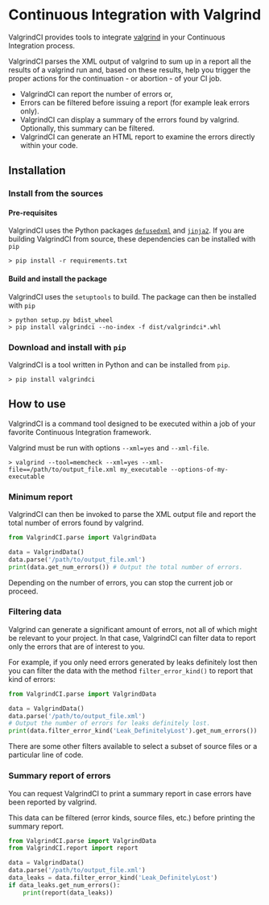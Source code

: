 # Continuous Integration with Valgrind

ValgrindCI provides tools to integrate [valgrind](https://valgrind.org/) in your Continuous Integration process.

ValgrindCI parses the XML output of valgrind to sum up in a report all the results of a valgrind run and, based on these results, help you trigger the proper actions for the continuation - or abortion - of your CI job.
- ValgrindCI can report the number of errors or,
- Errors can be filtered before issuing a report (for example leak errors only).
- ValgrindCI can display a summary of the errors found by valgrind. Optionally, this summary can be filtered.
- ValgrindCI can generate an HTML report to examine the errors directly within your code.

## Installation
### Install from the sources
#### Pre-requisites
ValgrindCI uses the Python packages [`defusedxml`](https://github.com/tiran/defusedxml) and [`jinja2`](https://palletsprojects.com/p/jinja/).
If you are building ValgrindCI from source, these dependencies can be installed with `pip`
```
> pip install -r requirements.txt
```
#### Build and install the package
ValgrindCI uses the `setuptools` to build. The package can then be installed with `pip`
```
> python setup.py bdist_wheel
> pip install valgrindci --no-index -f dist/valgrindci*.whl
```
### Download and install with `pip`
ValgrindCI is a tool written in Python and can be installed from `pip`.
```
> pip install valgrindci
```

## How to use
ValgrindCI is a command tool designed to be executed within a job of your favorite Continuous Integration framework.

Valgrind must be run with options `--xml=yes` and `--xml-file`.
```
> valgrind --tool=memcheck --xml=yes --xml-file==/path/to/output_file.xml my_executable --options-of-my-executable
```
### Minimum report
ValgrindCI can then be invoked to parse the XML output file and report the total number of errors found by valgrind.
```python
from ValgrindCI.parse import ValgrindData

data = ValgrindData()
data.parse('/path/to/output_file.xml')
print(data.get_num_errors()) # Output the total number of errors.
```
Depending on the number of errors, you can stop the current job or proceed.

### Filtering data
Valgrind can generate a significant amount of errors, not all of which might be relevant to your project. In that case, ValgrindCI can filter data to report only the errors that are of interest to you.

For example, if you only need errors generated by leaks definitely lost then you can filter the data with the method `filter_error_kind()` to report that kind of errors:
```python
from ValgrindCI.parse import ValgrindData

data = ValgrindData()
data.parse('/path/to/output_file.xml')
# Output the number of errors for leaks definitely lost.
print(data.filter_error_kind('Leak_DefinitelyLost').get_num_errors()) 
```
There are some other filters available to select a subset of source files or a particular line of code.

### Summary report of errors
You can request ValgrindCI to print a summary report in case errors have been reported by valgrind.

This data can be filtered (error kinds, source files, etc.) before printing the summary report.

```python
from ValgrindCI.parse import ValgrindData
from ValgrindCI.report import report

data = ValgrindData()
data.parse('/path/to/output_file.xml')
data_leaks = data.filter_error_kind('Leak_DefinitelyLost')
if data_leaks.get_num_errors():
    print(report(data_leaks))
```
